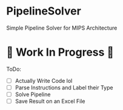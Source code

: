 # PipelineSolver
Simple Pipeline Solver for MIPS Architecture 

# 🚧 Work In Progress 🚧

ToDo:

 - [ ] Actually Write Code lol 
 - [ ] Parse Instructions and Label their Type 
 - [ ] Solve Pipeline  
 - [ ] Save Result on an Excel File
